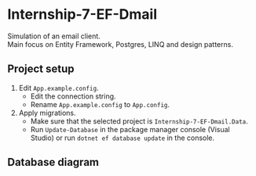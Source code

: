 # Internship-7-EF-Dmail

Simulation of an email client.  
Main focus on Entity Framework, Postgres, LINQ and design patterns.

## Project setup
1. Edit `App.example.config`.
   - Edit the connection string.
   - Rename `App.example.config` to `App.config`.
2. Apply migrations.
   - Make sure that the selected project is `Internship-7-EF-Dmail.Data`.
   - Run `Update-Database` in the package manager console (Visual Studio) or run `dotnet ef database update` in the console.

## Database diagram
<!-- ![dbdiagram](./Assets/dbdiagram.png) -->